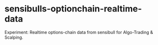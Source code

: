 # sensibulls-optionchain-realtime-data
Experiment: Realtime options-chain data from sensibull for Algo-Trading &amp; Scalping.

